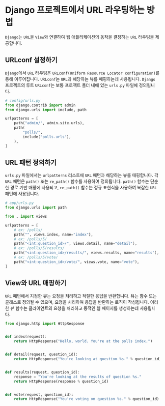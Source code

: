 # Django 프로젝트에서 URL 라우팅하는 방법

`Django`는 `URL`을 `View`와 연결하여 웹 애플리케이션의 동작을 결정하는 `URL` 라우팅을 제공합니다.

## URLconf 설정하기

`Django`에서 `URL` 라우팅은 `URLconf(Uniform Resource Locator configuration)`를 통해 이루어집니다. `URLconf`는 `URL`과 해당하는 뷰를 매핑하는데 사용됩니다. `Django` 프로젝트의 루트 `URLconf`는 보통 프로젝트 폴더 내에 있는 `urls.py` 파일에 정의됩니다.

```py
# config/urls.py
from django.contrib import admin
from django.urls import include, path

urlpatterns = [
    path("admin/", admin.site.urls),
    path(
        "polls/",
        include("polls.urls"),
    ),
]
```

## URL 패턴 정의하기

`urls.py` 파일에서는 `urlpatterns` 리스트에 `URL` 패턴과 해당하는 뷰를 매핑합니다. 각 `URL` 패턴은 `path()` 또는 `re_path()` 함수를 사용하여 정의됩니다. `path()` 함수는 단순한 경로 기반 매핑에 사용되고, `re_path()` 함수는 정규 표현식을 사용하여 복잡한 `URL` 패턴에 사용됩니다.

```py
# app/urls.py
from django.urls import path

from . import views

urlpatterns = [
    # ex: /polls/
    path("", views.index, name="index"),
    # ex: /polls/5/
    path("<int:question_id>/", views.detail, name="detail"),
    # ex: /polls/5/results/
    path("<int:question_id>/results/", views.results, name="results"),
    # ex: /polls/5/vote/
    path("<int:question_id>/vote/", views.vote, name="vote"),
]
```

## View와 URL 매핑하기

`URL` 패턴에서 지정한 뷰는 요청을 처리하고 적절한 응답을 반환합니다. 뷰는 함수 또는 클래스로 정의될 수 있으며, 요청을 처리하여 응답을 반환하는 로직이 작성됩니다. 이러한 뷰 함수는 클라이언트의 요청을 처리하고 동적인 웹 페이지를 생성하는데 사용됩니다.

```py
from django.http import HttpResponse


def index(request):
    return HttpResponse("Hello, world. You're at the polls index.")


def detail(request, question_id):
    return HttpResponse("You're looking at question %s." % question_id)


def results(request, question_id):
    response = "You're looking at the results of question %s."
    return HttpResponse(response % question_id)


def vote(request, question_id):
    return HttpResponse("You're voting on question %s." % question_id)
```

